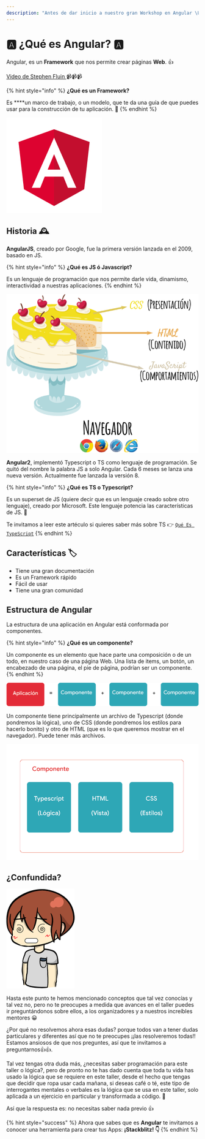 ```yaml
---
description: "Antes de dar inicio a nuestro gran Workshop en Angular \U0001F604, queremos que conozcas qué es esta herramienta \U0001F9F0, algo de historia \U0001F570️ y algunas características \U0001F469‍\U0001F3EB."
---
```


# 🅰️ ¿Qué es Angular? 🅰️

Angular, es un **Framework** que nos permite crear páginas **Web**. 👍

[Video de Stephen Fluin ](https://www.youtube.com/watch?v=EJ1j0Vcg-Xg)📹📹📹

{% hint style="info" %}
**¿Qué es un Framework?** 

Es ****un marco de trabajo, o un modelo, que te da una guía de que puedes usar para la construcción de tu aplicación. 🧰
{% endhint %}

![Este es su lindo logo!!! &#x1F60D;&#x1F60D;](.gitbook/assets/angular.png)

## Historia 🕰️

**AngularJS**, creado por Google, fue la primera versión lanzada en el 2009, basado en JS.

{% hint style="info" %}
**¿Qué es JS ó Javascript?** 

Es un lenguaje de programación que nos permite darle vida, dinamismo, interactividad a nuestras aplicaciones.
{% endhint %}

![HTML + CSS + JS ](.gitbook/assets/cake_js_spanish.png)

**Angular2**, implementó Typescript o TS como lenguaje de programación. Se quitó del nombre la palabra JS a solo Angular. Cada 6 meses se lanza una nueva versión. Actualmente fue lanzada la versión 8.

{% hint style="info" %}
**¿Qué es TS o Typescript?**

Es un superset de JS \(quiere decir que es un lenguaje creado sobre otro lenguaje\), creado por Microsoft. Este lenguaje potencia las características de JS. 💪

Te invitamos a leer este artéculo si quieres saber más sobre TS 👉 [`Qué Es TypeScript`](https://codigofacilito.com/articulos/typescript)
{% endhint %}

## Características 🏷️

* Tiene una gran documentación
* Es un Framework rápido
* Fácil de usar
* Tiene una gran comunidad 

## Estructura de Angular

La estructura de una aplicación en Angular está conformada por componentes.

{% hint style="info" %}
**¿Qué es un componente?**

Un componente es un elemento que hace parte una composición o de un todo, en nuestro caso de una página Web. Una lista de items, un botón, un encabezado de una página, el pie de página, podrían ser un componente.
{% endhint %}

![Una aplicaci&#xF3;n esta compuesta por componentes](.gitbook/assets/aplicaicon.png)

Un componente tiene principalmente un archivo de Typescript \(donde pondremos la lógica\), uno de CSS \(donde pondremos los estilos para hacerlo bonito\) y otro de HTML \(que es lo que queremos mostrar en el navegador\). Puede tener más archivos.

![Estructura de un componente](.gitbook/assets/componente.png)

## ¿Confundida?

![@vanessamarely copyright](.gitbook/assets/chibi-confundido.png)

Hasta este punto te hemos mencionado conceptos que tal vez conocías y tal vez no, pero no te preocupes a medida que avances en el taller puedes ir preguntándonos sobre ellos, a los organizadores y a nuestros increíbles mentores 😀

¿Por qué no resolvemos ahora esas dudas? porque todos van a tener dudas particulares y diferentes así que no te preocupes ¡¡las resolveremos todas!! Estamos ansiosos de que nos preguntes, así que te invitamos a preguntarnos👍👍.

Tal vez tengas otra duda más, ¿necesitas saber programación para este taller o lógica?, pero de pronto no te has dado cuenta que toda tu vida has usado la lógica que se requiere en este taller, desde el hecho que tengas que decidir que ropa usar cada mañana, si deseas café o té, este tipo de interrogantes mentales o verbales es la lógica que se usa en este taller, solo aplicada a un ejercicio en particular y transformada a código. 💪

Así que la respuesta es: no necesitas saber nada previo 👍

{% hint style="success" %}
Ahora que sabes que es **Angular** te invitamos a conocer una herramienta para crear tus Apps: **¡Stackblitz! 👇**
{% endhint %}

